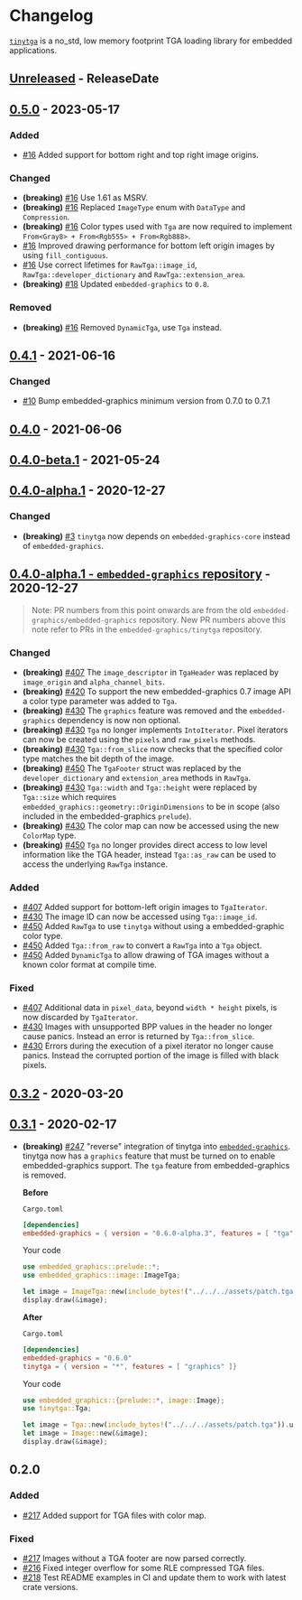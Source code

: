 # Changelog

[`tinytga`](https://crates.io/crates/tinytga) is a no_std, low memory footprint TGA loading library for embedded applications.

<!-- next-header -->

## [Unreleased] - ReleaseDate

## [0.5.0] - 2023-05-17

### Added

- [#16](https://github.com/embedded-graphics/tinytga/pull/16) Added support for bottom right and top right image origins.

### Changed

- **(breaking)** [#16](https://github.com/embedded-graphics/tinytga/pull/16) Use 1.61 as MSRV.
- **(breaking)** [#16](https://github.com/embedded-graphics/tinytga/pull/16) Replaced `ImageType` enum with `DataType` and `Compression`.
- **(breaking)** [#16](https://github.com/embedded-graphics/tinytga/pull/16) Color types used with `Tga` are now required to implement `From<Gray8> + From<Rgb555> + From<Rgb888>`.
- [#16](https://github.com/embedded-graphics/tinytga/pull/16) Improved drawing performance for bottom left origin images by using `fill_contiguous`.
- [#16](https://github.com/embedded-graphics/tinytga/pull/16) Use correct lifetimes for `RawTga::image_id`, `RawTga::developer_dictionary` and `RawTga::extension_area`.
- **(breaking)** [#18](https://github.com/embedded-graphics/tinytga/pull/18) Updated `embedded-graphics` to `0.8`.

### Removed

- **(breaking)** [#16](https://github.com/embedded-graphics/tinytga/pull/16) Removed `DynamicTga`, use `Tga` instead.

## [0.4.1] - 2021-06-16

### Changed

- [#10](https://github.com/embedded-graphics/tinytga/pull/10) Bump embedded-graphics minimum version from 0.7.0 to 0.7.1

## [0.4.0] - 2021-06-06

## [0.4.0-beta.1] - 2021-05-24

## [0.4.0-alpha.1] - 2020-12-27

### Changed

- **(breaking)** [#3](https://github.com/embedded-graphics/tinytga/pull/3) `tinytga` now depends on `embedded-graphics-core` instead of `embedded-graphics`.

## [0.4.0-alpha.1 - `embedded-graphics` repository] - 2020-12-27

> Note: PR numbers from this point onwards are from the old `embedded-graphics/embedded-graphics` repository. New PR numbers above this note refer to PRs in the `embedded-graphics/tinytga` repository.

### Changed

- **(breaking)** [#407](https://github.com/embedded-graphics/embedded-graphics/pull/407) The `image_descriptor` in `TgaHeader` was replaced by `image_origin` and `alpha_channel_bits`.
- **(breaking)** [#420](https://github.com/embedded-graphics/embedded-graphics/pull/420) To support the new embedded-graphics 0.7 image API a color type parameter was added to `Tga`.
- **(breaking)** [#430](https://github.com/embedded-graphics/embedded-graphics/pull/430) The `graphics` feature was removed and the `embedded-graphics` dependency is now non optional.
- **(breaking)** [#430](https://github.com/embedded-graphics/embedded-graphics/pull/430) `Tga` no longer implements `IntoIterator`. Pixel iterators can now be created using the `pixels` and `raw_pixels` methods.
- **(breaking)** [#430](https://github.com/embedded-graphics/embedded-graphics/pull/430) `Tga::from_slice` now checks that the specified color type matches the bit depth of the image.
- **(breaking)** [#450](https://github.com/embedded-graphics/embedded-graphics/pull/450) The `TgaFooter` struct was replaced by the `developer_dictionary` and `extension_area` methods in `RawTga`.
- **(breaking)** [#430](https://github.com/embedded-graphics/embedded-graphics/pull/430) `Tga::width` and `Tga::height` were replaced by `Tga::size` which requires `embedded_graphics::geometry::OriginDimensions` to be in scope (also included in the embedded-graphics `prelude`).
- **(breaking)** [#430](https://github.com/embedded-graphics/embedded-graphics/pull/430) The color map can now be accessed using the new `ColorMap` type.
- **(breaking)** [#450](https://github.com/embedded-graphics/embedded-graphics/pull/450) `Tga` no longer provides direct access to low level information like the TGA header, instead `Tga::as_raw` can be used to access the underlying `RawTga` instance.

### Added

- [#407](https://github.com/embedded-graphics/embedded-graphics/pull/407) Added support for bottom-left origin images to `TgaIterator`.
- [#430](https://github.com/embedded-graphics/embedded-graphics/pull/430) The image ID can now be accessed using `Tga::image_id`.
- [#450](https://github.com/embedded-graphics/embedded-graphics/pull/450) Added `RawTga` to use `tinytga` without using a embedded-graphic color type.
- [#450](https://github.com/embedded-graphics/embedded-graphics/pull/450) Added `Tga::from_raw` to convert a `RawTga` into a `Tga` object.
- [#450](https://github.com/embedded-graphics/embedded-graphics/pull/450) Added `DynamicTga` to allow drawing of TGA images without a known color format at compile time.

### Fixed

- [#407](https://github.com/embedded-graphics/embedded-graphics/pull/407) Additional data in `pixel_data`, beyond `width * height` pixels, is now discarded by `TgaIterator`.
- [#430](https://github.com/embedded-graphics/embedded-graphics/pull/430) Images with unsupported BPP values in the header no longer cause panics. Instead an error is returned by `Tga::from_slice`.
- [#430](https://github.com/embedded-graphics/embedded-graphics/pull/430) Errors during the execution of a pixel iterator no longer cause panics. Instead the corrupted portion of the image is filled with black pixels.

## [0.3.2] - 2020-03-20

## [0.3.1] - 2020-02-17

- **(breaking)** [#247](https://github.com/embedded-graphics/embedded-graphics/pull/247) "reverse" integration of tinytga into [`embedded-graphics`](https://crates.io/crates/embedded-graphics). tinytga now has a `graphics` feature that must be turned on to enable embedded-graphics support. The `tga` feature from embedded-graphics is removed.

  **Before**

  `Cargo.toml`

  ```toml
  [dependencies]
  embedded-graphics = { version = "0.6.0-alpha.3", features = [ "tga" ]}
  ```

  Your code

  ```rust
  use embedded_graphics::prelude::*;
  use embedded_graphics::image::ImageTga;

  let image = ImageTga::new(include_bytes!("../../../assets/patch.tga")).unwrap();
  display.draw(&image);
  ```

  **After**

  `Cargo.toml`

  ```toml
  [dependencies]
  embedded-graphics = "0.6.0"
  tinytga = { version = "*", features = [ "graphics" ]}
  ```

  Your code

  ```rust
  use embedded_graphics::{prelude::*, image::Image};
  use tinytga::Tga;

  let image = Tga::new(include_bytes!("../../../assets/patch.tga")).unwrap();
  let image = Image::new(&image);
  display.draw(&image);
  ```

## 0.2.0

### Added

- [#217](https://github.com/embedded-graphics/embedded-graphics/pull/217) Added support for TGA files with color map.

### Fixed

- [#217](https://github.com/embedded-graphics/embedded-graphics/pull/217) Images without a TGA footer are now parsed correctly.
- [#216](https://github.com/embedded-graphics/embedded-graphics/pull/216) Fixed integer overflow for some RLE compressed TGA files.
- [#218](https://github.com/embedded-graphics/embedded-graphics/pull/218) Test README examples in CI and update them to work with latest crate versions.

<!-- next-url -->
[unreleased]: https://github.com/embedded-graphics/tinytga/compare/v0.5.0...HEAD
[0.5.0]: https://github.com/embedded-graphics/tinytga/compare/v0.4.1...v0.5.0

[0.4.1]: https://github.com/embedded-graphics/tinytga/compare/v0.4.0...v0.4.1
[0.4.0]: https://github.com/embedded-graphics/tinytga/compare/v0.4.0-beta.1...v0.4.0
[0.4.0-beta.1]: https://github.com/embedded-graphics/tinytga/compare/v0.4.0-alpha.1...v0.4.0-beta.1
[0.4.0-alpha.1]: https://github.com/embedded-graphics/tinytga/compare/after-split...v0.4.0-alpha.1
[0.4.0-alpha.1 - `embedded-graphics` repository]: https://github.com/embedded-graphics/embedded-graphics/compare/tinytga-v0.3.2...before-split
[0.3.2]: https://github.com/embedded-graphics/embedded-graphics/compare/tinytga-v0.3.0...tinytga-v0.3.2
[0.3.1]: https://github.com/embedded-graphics/embedded-graphics/compare/tinytga-v0.2.0...tinytga-v0.3.1
